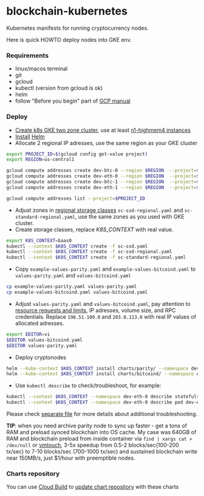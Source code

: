 # blockchain-kubernetes
Kubernetes manifests for running cryptocurrency nodes.

Here is quick HOWTO deploy nodes into GKE env.

### Requirements
* linux/macos terminal 
* git
* gcloud
* kubectl (version from gcloud is ok)
* helm
* follow "Before you begin" part of [GCP manual](https://cloud.google.com/kubernetes-engine/docs/how-to/iam)

### Deploy
* [Create k8s GKE two zone cluster](gke.md), use at least [n1-highmem4 instances](https://cloud.google.com/compute/docs/machine-types#n1_machine_types)
* [Install](helm.md) [Helm](https://helm.sh)
* Allocate 2 regional IP adresses, use the same region as your GKE cluster
```bash 
export PROJECT_ID=$(gcloud config get-value project)
export REGION=us-central1

gcloud compute addresses create dev-btc-0 --region $REGION  --project=$PROJECT_ID
gcloud compute addresses create dev-eth-0 --region $REGION  --project=$PROJECT_ID
gcloud compute addresses create dev-btc-1 --region $REGION  --project=$PROJECT_ID
gcloud compute addresses create dev-eth-1 --region $REGION  --project=$PROJECT_ID

gcloud compute addresses list --project=$PROJECT_ID
```
* Adjust zones in [regional storage classes](https://cloud.google.com/kubernetes-engine/docs/how-to/persistent-volumes/regional-pd) `sc-ssd-regional.yaml` and `sc-standard-regional.yaml`, use the same zones as you used with GKE cluster.
* Create storage classes, replace *K8S_CONTEXT* with real value.
```bash
export K8S_CONTEXT=baas0
kubectl --context $K8S_CONTEXT create -f sc-ssd.yaml 
kubectl --context $K8S_CONTEXT create -f sc-ssd-regional.yaml
kubectl --context $K8S_CONTEXT create -f sc-standard-regional.yaml
``` 
* Copy `example-values-parity.yaml` and `example-values-bitcoind.yaml` to `values-parity.yaml` and `values-bitcoind.yaml`
```bash
cp example-values-parity.yaml values-parity.yaml
cp example-values-bitcoind.yaml values-bitcoind.yaml
```
* Adjust `values-parity.yaml` and `values-bitcoind.yaml`, pay attention to [resource requests and limits](resources.md), IP adresses, volume size, and RPC credentials. Replace `198.51.100.0` and `203.0.113.0` with real IP values of allocated adresses.
```bash
export EDITOR=vi
$EDITOR values-bitcoind.yaml
$EDITOR values-parity.yaml
```
* Deploy cryptonodes
```bash
helm --kube-context $K8S_CONTEXT install charts/parity/ --namespace dev-eth-0 --name dev-eth-0 --values values-parity.yaml
helm --kube-context $K8S_CONTEXT install charts/bitcoind/ --namespace dev-btc-0 --name dev-btc-0 --values values-bitcoind.yaml

``` 
* Use `kubectl describe` to check/troubleshoot, for example:
```bash
kubectl --context $K8S_CONTEXT --namespace dev-eth-0 describe statefulset dev-eth-0-parity
kubectl --context $K8S_CONTEXT --namespace dev-eth-0 describe pod dev-eth-0-parity-0
```
Please check [separate file](ops.md) for more details about additional troubleshooting.

**TIP**: when you need archive parity node to sync up faster - get a tons of RAM and preload synced blockchain into OS cache. My case was 640GB of RAM and blockchain preload from inside container via `find | xargs cat > /dev/null` or [vmtouch](https://github.com/hoytech/vmtouch/), 3-5x speedup  from 0.5-2 blocks/sec(100-200 tx/sec) to 7-10 blocks/sec (700-1000 tx/sec) and sustained blockchain write near 150MB/s, just $1/hour with preemptible nodes.

### Charts repository
You can use [Cloud Build](https://cloud.google.com/cloud-build/) to [update chart repository](cloudbuild.md) with these charts
